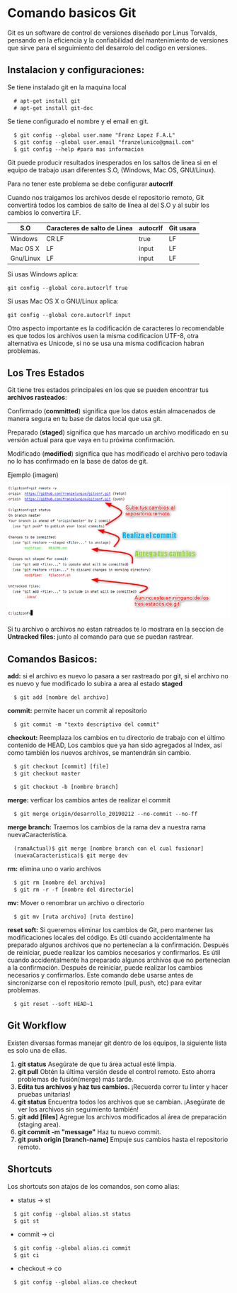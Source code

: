 Comando basicos Git
===================

Git es un software de control de versiones diseñado por Linus Torvalds, pensando en la eficiencia y la confiabilidad del mantenimiento de versiones que sirve para el seguimiento del desarrolo del codigo en versiones.

## Instalacion y configuraciones:

Se tiene instalado git en la maquina local

```
  # apt-get install git 
  # apt-get install git-doc
```
Se tiene configurado el nombre y el email en git.

```
  $ git config --global user.name "Franz Lopez F.A.L"
  $ git config --global user.email "franzelunico@gmail.com"
  $ git config --help #para mas informacion
```
Git puede producir resultados inesperados en los saltos de linea si en el equipo de trabajo usan diferentes S.O, (Windows, Mac OS, GNU/Linux).

Para no tener este problema se debe configurar **autocrlf**

Cuando nos traigamos los archivos desde el repositorio remoto, Git convertirá todos los cambios de salto de línea al del S.O y al subir los cambios lo convertira LF.

| S.O  | Caracteres de salto de Linea  | autocrlf  | Git usara |
|---|---|---|---|             
| Windows   |  CR  LF | true  | LF |
| Mac OS X  |      LF | input | LF |
| Gnu/Linux |      LF | input | LF |

Si usas Windows aplica:
```
git config --global core.autocrlf true
```

Si usas Mac OS X o GNU/Linux aplica:
```
git config --global core.autocrlf input
```

Otro aspecto importante es la codificación de caracteres lo recomendable es que todos los archivos usen la misma codificacion UTF-8, otra alternativa es Unicode, si no se usa una misma codificacion habran problemas.

## Los Tres Estados

Git tiene tres estados principales en los que se pueden encontrar tus **archivos rasteados**:

Confirmado (**committed**) significa que los datos están almacenados de manera segura en tu base de datos local que usa git.

Preparado (**staged**) significa que has marcado un archivo modificado en su versión actual para que vaya en tu próxima confirmación.

Modificado (**modified**) significa que has modificado el archivo pero todavía no lo has confirmado en la base de datos de git.

Ejemplo (imagen)

![](./imagenes/estados_de_git.png)


Si tu archivo o archivos no estan ratreados te lo mostrara en la seccion de **Untracked files:** junto al comando para que se puedan rastrear.



## Comandos Basicos:

**add:** si el archivo es nuevo lo pasara a ser rastreado por git, si el archivo no es nuevo y fue modificado lo subira a area al estado **staged**

```
  $ git add [nombre del archivo]
```
**commit:** permite hacer un commit al repositorio

```
  $ git commit -m "texto descriptivo del commit"
```

**checkout:** Reemplaza los cambios en tu directorio de trabajo con el último contenido de HEAD, Los cambios que ya han sido agregados al Index, así como también los nuevos archivos, se mantendrán sin cambio.

```
  $ git checkout [commit] [file]
  $ git checkout master
```

```
  $ git checkout -b [nombre branch]
```
**merge:** verficar los cambios antes de realizar el commit

```
  $ git merge origin/desarrollo_20190212 --no-commit --no-ff
```

**merge branch:** Traemos los cambios de la rama dev a nuestra rama nuevaCaracteristica.
```
  (ramaActual)$ git merge [nombre branch con el cual fusionar]
  (nuevaCaracteristica)$ git merge dev
```


**rm:** elimina uno o vario archivos 

```
  $ git rm [nombre del archivo]
  $ git rm -r -f [nombre del directorio]
```

**mv:** Mover o renombrar un archivo o directorio

```
  $ git mv [ruta archivo] [ruta destino]
```

**reset soft:** Si queremos eliminar los cambios de Git, pero mantener las modificaciones locales del código. Es útil cuando accidentalmente ha preparado algunos archivos que no pertenecían a la confirmación. Después de reiniciar, puede realizar los cambios necesarios y confirmarlos.  Es útil cuando accidentalmente ha preparado algunos archivos que no pertenecían a la confirmación. Después de reiniciar, puede realizar los cambios necesarios y confirmarlos. Este comando debe usarse antes de sincronizarse con el repositorio remoto (pull, push, etc) para evitar problemas.

```
  $ git reset --soft HEAD~1
```

## Git Workflow

Existen diversas formas manejar git dentro de los equipos, la siguiente lista es solo una de ellas.

1. **git status** Asegúrate de que tu área actual esté limpia.
2. **git pull** Obtén la última versión desde el control remoto. Esto ahorra problemas de fusión(merge) más tarde.
3. **Edita tus archivos y haz tus cambios.** ¡Recuerda correr tu linter y hacer pruebas unitarias!
4. **git status** Encuentra todos los archivos que se cambian. ¡Asegúrate de ver los archivos sin seguimiento también!
5. **git add [files]** Agregue los archivos modificados al área de preparación (staging area).
6. **git commit -m "message"** Haz tu nuevo commit.
7. **git push origin [branch-name]** Empuje sus cambios hasta el repositorio remoto.


## Shortcuts

Los shortcuts son atajos de los comandos, son como alias:
  * status -> st
```
  $ git config --global alias.st status
  $ git st 
```
  * commit -> ci
```
  $ git config --global alias.ci commit
  $ git ci
```
  * checkout -> co
```
  $ git config --global alias.co checkout
```

